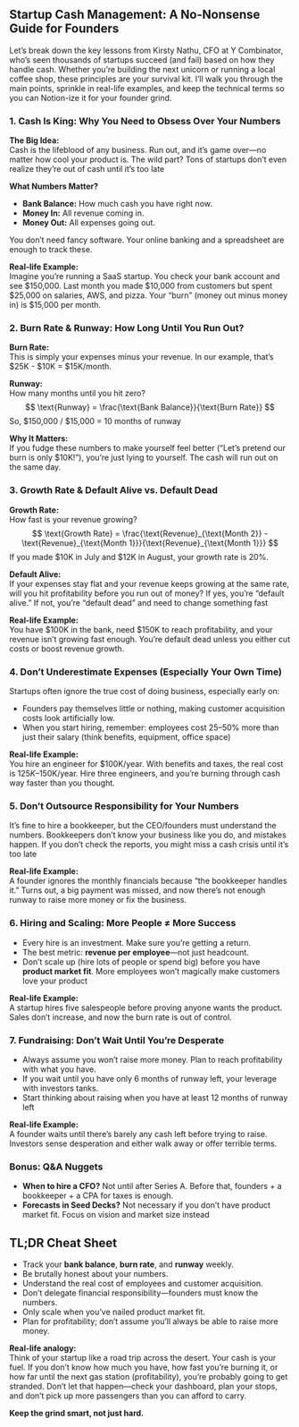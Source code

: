 ## Startup Cash Management: A No-Nonsense Guide for Founders

Let’s break down the key lessons from Kirsty Nathu, CFO at Y Combinator, who’s seen thousands of startups succeed (and fail) based on how they handle cash. Whether you’re building the next unicorn or running a local coffee shop, these principles are your survival kit. I’ll walk you through the main points, sprinkle in real-life examples, and keep the technical terms so you can Notion-ize it for your founder grind.

### **1. Cash Is King: Why You Need to Obsess Over Your Numbers**

**The Big Idea:**  
Cash is the lifeblood of any business. Run out, and it’s game over—no matter how cool your product is. The wild part? Tons of startups don’t even realize they’re out of cash until it’s too late

**What Numbers Matter?**
- **Bank Balance:** How much cash you have right now.
- **Money In:** All revenue coming in.
- **Money Out:** All expenses going out.

You don’t need fancy software. Your online banking and a spreadsheet are enough to track these.

**Real-life Example:**  
Imagine you’re running a SaaS startup. You check your bank account and see $150,000. Last month you made $10,000 from customers but spent $25,000 on salaries, AWS, and pizza. Your “burn” (money out minus money in) is $15,000 per month.

### **2. Burn Rate & Runway: How Long Until You Run Out?**

**Burn Rate:**  
This is simply your expenses minus your revenue. In our example, that’s $25K - $10K = $15K/month.

**Runway:**  
How many months until you hit zero?  
$$
\text{Runway} = \frac{\text{Bank Balance}}{\text{Burn Rate}}
$$
So, $150,000 / $15,000 = 10 months of runway

**Why It Matters:**  
If you fudge these numbers to make yourself feel better (“Let’s pretend our burn is only $10K!”), you’re just lying to yourself. The cash will run out on the same day.

### **3. Growth Rate & Default Alive vs. Default Dead**

**Growth Rate:**  
How fast is your revenue growing?  
$$
\text{Growth Rate} = \frac{\text{Revenue}_{\text{Month 2}} - \text{Revenue}_{\text{Month 1}}}{\text{Revenue}_{\text{Month 1}}}
$$
If you made $10K in July and $12K in August, your growth rate is 20%.

**Default Alive:**  
If your expenses stay flat and your revenue keeps growing at the same rate, will you hit profitability before you run out of money? If yes, you’re “default alive.” If not, you’re “default dead” and need to change something fast

**Real-life Example:**  
You have $100K in the bank, need $150K to reach profitability, and your revenue isn’t growing fast enough. You’re default dead unless you either cut costs or boost revenue growth.

### **4. Don’t Underestimate Expenses (Especially Your Own Time)**

Startups often ignore the true cost of doing business, especially early on:
- Founders pay themselves little or nothing, making customer acquisition costs look artificially low.
- When you start hiring, remember: employees cost 25–50% more than just their salary (think benefits, equipment, office space)

**Real-life Example:**  
You hire an engineer for $100K/year. With benefits and taxes, the real cost is $125K–$150K/year. Hire three engineers, and you’re burning through cash way faster than you thought.

### **5. Don’t Outsource Responsibility for Your Numbers**

It’s fine to hire a bookkeeper, but the CEO/founders must understand the numbers. Bookkeepers don’t know your business like you do, and mistakes happen. If you don’t check the reports, you might miss a cash crisis until it’s too late

**Real-life Example:**  
A founder ignores the monthly financials because “the bookkeeper handles it.” Turns out, a big payment was missed, and now there’s not enough runway to raise more money or fix the business.

### **6. Hiring and Scaling: More People ≠ More Success**

- Every hire is an investment. Make sure you’re getting a return.
- The best metric: **revenue per employee**—not just headcount.
- Don’t scale up (hire lots of people or spend big) before you have **product market fit**. More employees won’t magically make customers love your product

**Real-life Example:**  
A startup hires five salespeople before proving anyone wants the product. Sales don’t increase, and now the burn rate is out of control.

### **7. Fundraising: Don’t Wait Until You’re Desperate**

- Always assume you won’t raise more money. Plan to reach profitability with what you have.
- If you wait until you have only 6 months of runway left, your leverage with investors tanks.
- Start thinking about raising when you have at least 12 months of runway left

**Real-life Example:**  
A founder waits until there’s barely any cash left before trying to raise. Investors sense desperation and either walk away or offer terrible terms.

### **Bonus: Q&A Nuggets**

- **When to hire a CFO?** Not until after Series A. Before that, founders + a bookkeeper + a CPA for taxes is enough.
- **Forecasts in Seed Decks?** Not necessary if you don’t have product market fit. Focus on vision and market size instead

## TL;DR Cheat Sheet

- Track your **bank balance**, **burn rate**, and **runway** weekly.
- Be brutally honest about your numbers.
- Understand the real cost of employees and customer acquisition.
- Don’t delegate financial responsibility—founders must know the numbers.
- Only scale when you’ve nailed product market fit.
- Plan for profitability; don’t assume you’ll always be able to raise more money.

**Real-life analogy:**  
Think of your startup like a road trip across the desert. Your cash is your fuel. If you don’t know how much you have, how fast you’re burning it, or how far until the next gas station (profitability), you’re probably going to get stranded. Don’t let that happen—check your dashboard, plan your stops, and don’t pick up more passengers than you can afford to carry.

**Keep the grind smart, not just hard.**